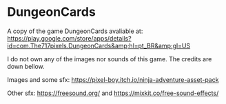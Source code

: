 # DungeonCards
A copy of the game DungeonCards avaliable at: https://play.google.com/store/apps/details?id=com.The717pixels.DungeonCards&amp;hl=pt_BR&amp;gl=US

I do not own any of the images nor sounds of this game. The credits are down bellow.

Images and some sfx: https://pixel-boy.itch.io/ninja-adventure-asset-pack

Other sfx: https://freesound.org/ and https://mixkit.co/free-sound-effects/
